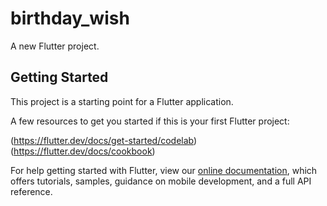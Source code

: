 # birthday_wish

A new Flutter project.

## Getting Started

This project is a starting point for a Flutter application.

A few resources to get you started if this is your first Flutter project:

(https://flutter.dev/docs/get-started/codelab)
(https://flutter.dev/docs/cookbook)

For help getting started with Flutter, view our
  [online documentation](https://flutter.dev/docs), which offers tutorials,
samples, guidance on mobile development, and a full API reference.
